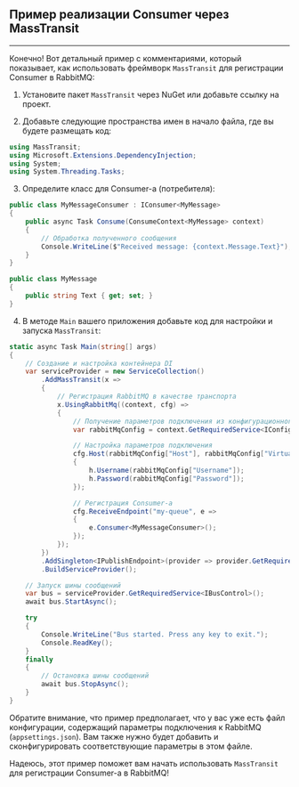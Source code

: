 ## Пример реализации Consumer через MassTransit ##
---
Конечно! Вот детальный пример с комментариями, который показывает, как использовать фреймворк `MassTransit` для регистрации Consumer в RabbitMQ:

1. Установите пакет `MassTransit` через NuGet или добавьте ссылку на проект.

2. Добавьте следующие пространства имен в начало файла, где вы будете размещать код:

```csharp
using MassTransit;
using Microsoft.Extensions.DependencyInjection;
using System;
using System.Threading.Tasks;
```

3. Определите класс для Consumer-а (потребителя):

```csharp
public class MyMessageConsumer : IConsumer<MyMessage>
{
    public async Task Consume(ConsumeContext<MyMessage> context)
    {
        // Обработка полученного сообщения
        Console.WriteLine($"Received message: {context.Message.Text}");
    }
}

public class MyMessage
{
    public string Text { get; set; }
}
```

4. В методе `Main` вашего приложения добавьте код для настройки и запуска `MassTransit`:

```csharp
static async Task Main(string[] args)
{
    // Создание и настройка контейнера DI
    var serviceProvider = new ServiceCollection()
        .AddMassTransit(x =>
        {
            // Регистрация RabbitMQ в качестве транспорта
            x.UsingRabbitMq((context, cfg) =>
            {
                // Получение параметров подключения из конфигурационного файла
                var rabbitMqConfig = context.GetRequiredService<IConfiguration>().GetSection("RabbitMQ");

                // Настройка параметров подключения
                cfg.Host(rabbitMqConfig["Host"], rabbitMqConfig["VirtualHost"], h =>
                {
                    h.Username(rabbitMqConfig["Username"]);
                    h.Password(rabbitMqConfig["Password"]);
                });

                // Регистрация Consumer-а
                cfg.ReceiveEndpoint("my-queue", e =>
                {
                    e.Consumer<MyMessageConsumer>();
                });
            });
        })
        .AddSingleton<IPublishEndpoint>(provider => provider.GetRequiredService<IBusControl>())
        .BuildServiceProvider();

    // Запуск шины сообщений
    var bus = serviceProvider.GetRequiredService<IBusControl>();
    await bus.StartAsync();

    try
    {
        Console.WriteLine("Bus started. Press any key to exit.");
        Console.ReadKey();
    }
    finally
    {
        // Остановка шины сообщений
        await bus.StopAsync();
    }
}
```

Обратите внимание, что пример предполагает, что у вас уже есть файл конфигурации, содержащий параметры подключения к RabbitMQ (`appsettings.json`). Вам также нужно будет добавить и сконфигурировать соответствующие параметры в этом файле.

Надеюсь, этот пример поможет вам начать использовать `MassTransit` для регистрации Consumer-а в RabbitMQ!
